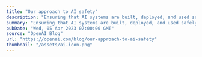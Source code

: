 ```yaml
---
title: "Our approach to AI safety"
description: "Ensuring that AI systems are built, deployed, and used safely is critical to our mission."
summary: "Ensuring that AI systems are built, deployed, and used safely is critical to our mission."
pubDate: "Wed, 05 Apr 2023 07:00:00 GMT"
source: "OpenAI Blog"
url: "https://openai.com/blog/our-approach-to-ai-safety"
thumbnail: "/assets/ai-icon.png"
---
```


